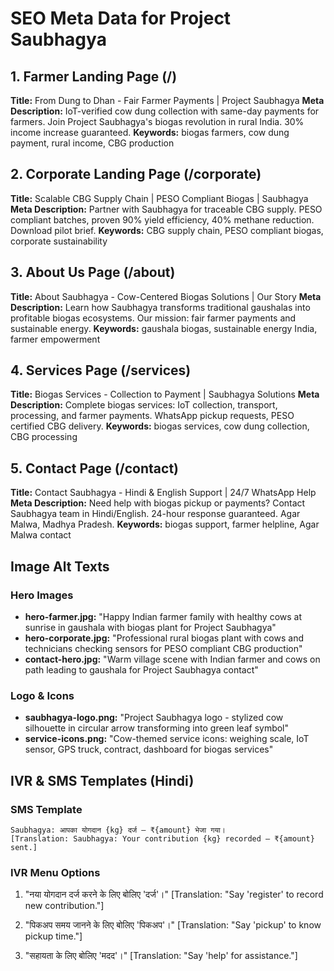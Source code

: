 # SEO Meta Data for Project Saubhagya

## 1. Farmer Landing Page (/)
**Title:** From Dung to Dhan - Fair Farmer Payments | Project Saubhagya
**Meta Description:** IoT-verified cow dung collection with same-day payments for farmers. Join Project Saubhagya's biogas revolution in rural India. 30% income increase guaranteed.
**Keywords:** biogas farmers, cow dung payment, rural income, CBG production

## 2. Corporate Landing Page (/corporate)
**Title:** Scalable CBG Supply Chain | PESO Compliant Biogas | Saubhagya
**Meta Description:** Partner with Saubhagya for traceable CBG supply. PESO compliant batches, proven 90% yield efficiency, 40% methane reduction. Download pilot brief.
**Keywords:** CBG supply chain, PESO compliant biogas, corporate sustainability

## 3. About Us Page (/about)
**Title:** About Saubhagya - Cow-Centered Biogas Solutions | Our Story
**Meta Description:** Learn how Saubhagya transforms traditional gaushalas into profitable biogas ecosystems. Our mission: fair farmer payments and sustainable energy.
**Keywords:** gaushala biogas, sustainable energy India, farmer empowerment

## 4. Services Page (/services)
**Title:** Biogas Services - Collection to Payment | Saubhagya Solutions
**Meta Description:** Complete biogas services: IoT collection, transport, processing, and farmer payments. WhatsApp pickup requests, PESO certified CBG delivery.
**Keywords:** biogas services, cow dung collection, CBG processing

## 5. Contact Page (/contact)
**Title:** Contact Saubhagya - Hindi & English Support | 24/7 WhatsApp Help
**Meta Description:** Need help with biogas pickup or payments? Contact Saubhagya team in Hindi/English. 24-hour response guaranteed. Agar Malwa, Madhya Pradesh.
**Keywords:** biogas support, farmer helpline, Agar Malwa contact

## Image Alt Texts

### Hero Images
- **hero-farmer.jpg:** "Happy Indian farmer family with healthy cows at sunrise in gaushala with biogas plant for Project Saubhagya"
- **hero-corporate.jpg:** "Professional rural biogas plant with cows and technicians checking sensors for PESO compliant CBG production"
- **contact-hero.jpg:** "Warm village scene with Indian farmer and cows on path leading to gaushala for Project Saubhagya contact"

### Logo & Icons
- **saubhagya-logo.png:** "Project Saubhagya logo - stylized cow silhouette in circular arrow transforming into green leaf symbol"
- **service-icons.png:** "Cow-themed service icons: weighing scale, IoT sensor, GPS truck, contract, dashboard for biogas services"

## IVR & SMS Templates (Hindi)

### SMS Template
```
Saubhagya: आपका योगदान {kg} दर्ज — ₹{amount} भेजा गया।
[Translation: Saubhagya: Your contribution {kg} recorded — ₹{amount} sent.]
```

### IVR Menu Options
1. "नया योगदान दर्ज करने के लिए बोलिए 'दर्ज'।"
   [Translation: "Say 'register' to record new contribution."]

2. "पिकअप समय जानने के लिए बोलिए 'पिकअप'।"
   [Translation: "Say 'pickup' to know pickup time."]

3. "सहायता के लिए बोलिए 'मदद'।"
   [Translation: "Say 'help' for assistance."]